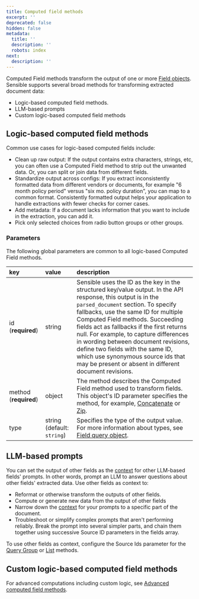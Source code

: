```yaml
---
title: Computed field methods
excerpt: ''
deprecated: false
hidden: false
metadata:
  title: ''
  description: ''
  robots: index
next:
  description: ''
---
```

Computed Field methods transform the output of one or more [Field objects](doc:field-query-object).  Sensible supports several broad methods for transforming extracted document data:

* Logic-based computed field methods.
* LLM-based prompts
* Custom logic-based computed field methods 

## Logic-based computed field methods

Common use cases for logic-based computed fields include:

* Clean up raw output:  If the output contains extra characters, strings, etc, you can often use a Computed Field method to strip out the unwanted data. Or, you can split or join data from different fields.
* Standardize output across configs:  If you extract inconsistently formatted data from different vendors or documents, for example "6 month policy period" versus "six mo. policy duration", you can map to a common format. Consistently formatted output helps your application to handle extractions with fewer checks for corner cases.
* Add metadata: If a document lacks information that you want to include in the extraction, you can add it. 
* Pick only selected choices from radio button groups or other groups.

### Parameters

The following global parameters are common to all logic-based Computed Field methods.

| key                   | value                      | description                                                                                                                                                                                                                                                                                                                                                                                                                                                                                      |
| :-------------------- | :------------------------- | :----------------------------------------------------------------------------------------------------------------------------------------------------------------------------------------------------------------------------------------------------------------------------------------------------------------------------------------------------------------------------------------------------------------------------------------------------------------------------------------------- |
| id (**required**)     | string                     | Sensible uses the ID as the key in the structured key/value output. In the API response, this output is in the `parsed_document` section. To specify fallbacks, use the same ID for multiple Computed Field methods. Succeeding fields act as fallbacks if the first returns null. For example, to capture differences in wording between document revisions, define two fields with the same ID, which use synonymous source ids that may be present or absent in different document revisions. |
| method (**required**) | object                     | The method describes the Computed Field method used to transform fields. This object's ID parameter specifies the method, for example, [Concatenate](doc:concatenate) or [Zip](doc:zip).                                                                                                                                                                                                                                                                                                         |
| type                  | string (default: `string`) | Specifies the type of the output value. For more information about types, see [Field query object](doc:field-query-object).                                                                                                                                                                                                                                                                                                                                                                      |

## LLM-based prompts

You can set the output of other fields as the [context](doc:prompt) for other LLM-based fields' prompts. In other words, prompt an LLM to answer questions about other fields' extracted data. Use other fields as context to:

* Reformat or otherwise transform the outputs of other fields.
* Compute or generate new data from the output of other fields
* Narrow down the [context](doc:prompt) for your prompts to a specific part of the document.
* Troubleshoot or simplify complex prompts that aren't performing reliably. Break the prompt into several simpler parts, and chain them together using successive Source ID parameters in the fields array.

To use other fields as context, configure the Source Ids parameter for the [Query Group](doc:query-group) or [List](doc:list#parameters) methods.

## Custom logic-based computed field methods

For advanced computations including custom logic, see [Advanced computed field methods](doc:advanced-computed-field-methods).
